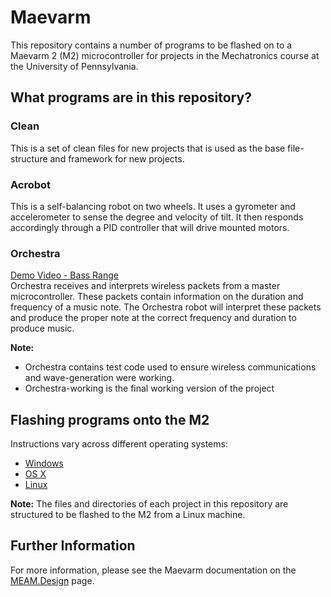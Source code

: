 # Maevarm
This repository contains a number of programs to be flashed on to a Maevarm 2 (M2) microcontroller for projects in the Mechatronics course at the University of Pennsylvania.

## What programs are in this repository?
### Clean
This is a set of clean files for new projects that is used as the base file-structure and framework for new projects.

### Acrobot
This is a self-balancing robot on two wheels. It uses a gyrometer and accelerometer to sense the degree and velocity of tilt. It then responds accordingly through a PID controller that will drive mounted motors.

### Orchestra
[Demo Video - Bass Range](https://goo.gl/photos/28tcafCCFrdNMV7v8)  
Orchestra receives and interprets wireless packets from a master microcontroller. These packets contain information on the duration and frequency of a music note. The Orchestra robot will interpret these packets and produce the proper note at the correct frequency and duration to produce music.  

**Note:**

*    Orchestra contains test code used to ensure wireless communications and wave-generation were working.  
*    Orchestra-working is the final working version of the project

## Flashing programs onto the M2
Instructions vary across different operating systems:

* [Windows](http://medesign.seas.upenn.edu/index.php/Guides/MaEvArM-starting)
* [OS X](http://medesign.seas.upenn.edu/index.php/Guides/MaEvArM-starting-mac)
* [Linux](http://medesign.seas.upenn.edu/index.php/Guides/MaEvArM-starting-linux)

**Note:** The files and directories of each project in this repository are structured to be flashed to the M2 from a Linux machine.
## Further Information
For more information, please see the Maevarm documentation on the [MEAM.Design](http://medesign.seas.upenn.edu/index.php/Guides/MaEvArM) page.
